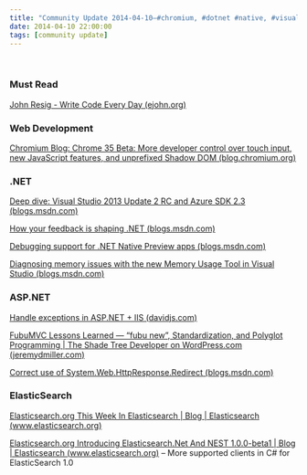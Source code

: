 ```yaml
---
title: "Community Update 2014-04-10–#chromium, #dotnet #native, #visualstudio, #elasticsearch, and #fubumvc"
date: 2014-04-10 22:00:00
tags: [community update]
---
```


&nbsp;

### Must Read

[John Resig - Write Code Every Day (ejohn.org)](http://ejohn.org/blog/write-code-every-day/)

### Web Development

[Chromium Blog: Chrome 35 Beta: More developer control over touch input, new JavaScript features, and unprefixed Shadow DOM (blog.chromium.org)](http://blog.chromium.org/2014/04/chrome-35-beta-more-developer-control.html)

### .NET

[Deep dive: Visual Studio 2013 Update 2 RC and Azure SDK 2.3 (blogs.msdn.com)](http://blogs.msdn.com/b/windowsazure/archive/2014/04/09/deep-dive-visual-studio-2013-update-2-rc-and-azure-sdk-2-3.aspx)

[How your feedback is shaping .NET (blogs.msdn.com)](http://blogs.msdn.com/b/dotnet/archive/2014/04/09/how-your-feedback-is-shaping-net.aspx)

[Debugging support for .NET Native Preview apps (blogs.msdn.com)](http://blogs.msdn.com/b/dotnet/archive/2014/04/10/debugging-support-for-net-native-preview-apps.aspx)

[Diagnosing memory issues with the new Memory Usage Tool in Visual Studio (blogs.msdn.com)](http://blogs.msdn.com/b/visualstudioalm/archive/2014/04/02/diagnosing-memory-issues-with-the-new-memory-usage-tool-in-visual-studio.aspx)

### ASP.NET

[Handle exceptions in ASP.NET + IIS (davidjs.com)](http://davidjs.com/2014/04/handle-exceptions-in-asp-net-iis/)

[FubuMVC Lessons Learned — “fubu new”, Standardization, and Polyglot Programming | The Shade Tree Developer on WordPress.com (jeremydmiller.com)](http://jeremydmiller.com/2014/04/10/fubumvc-lessons-learned-fubu-new-standardization-and-polyglot-programming/)

[Correct use of System.Web.HttpResponse.Redirect (blogs.msdn.com)](http://blogs.msdn.com/b/tmarq/archive/2009/06/25/correct-use-of-system-web-httpresponse-redirect.aspx)

### ElasticSearch

[Elasticsearch.org This Week In Elasticsearch | Blog | Elasticsearch (www.elasticsearch.org)](http://www.elasticsearch.org/blog/2014-04-09-this-week-in-elasticsearch/)

[Elasticsearch.org Introducing Elasticsearch.Net And NEST 1.0.0-beta1 | Blog | Elasticsearch (www.elasticsearch.org)](http://www.elasticsearch.org/blog/introducing-elasticsearch-net-nest-1-0-0-beta1/) – More supported clients in C# for ElasticSearch 1.0